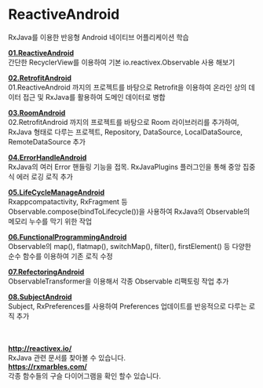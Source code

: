 # ReactiveAndroid
RxJava를 이용한 반응형 Android 네이티브 어플리케이션 학습

<a href="./01.ReactiveAndroid"><strong>01.ReactiveAndroid</strong></a>
<br>
간단한 RecyclerView를 이용하여 기본 io.reactivex.Observable 사용 해보기


<a href="./02.RetrofitAndroid"><strong>02.RetrofitAndroid</strong></a>
<br>
01.ReactiveAndroid 까지의 프로젝트를 바탕으로 Retrofit을 이용하여 온라인 상의 데이터 접근 및 RxJava를 활용하여 도메인 데이터로 병합


<a href="./03.RoomAndroid"><strong>03.RoomAndroid</strong></a>
<br>
02.RetrofitAndroid 까지의 프로젝트를 바탕으로 Room 라이브러리를 추가하여, RxJava 형태로 다루는 프로젝트, Repository, DataSource, LocalDataSource, RemoteDataSource 추가


<a href="./04.ErrorHandleAndroid"><strong>04.ErrorHandleAndroid</strong></a>
<br>
RxJava의 여러 Error 핸들링 기능을 접목. RxJavaPlugins 플러그인을 통해 중앙 집중식 에러 로깅 로직 추가 


<a href="./05.LifeCycleManageAndroid"><strong>05.LifeCycleManageAndroid</strong></a>
<br>
Rxappcompatactivity, RxFragment 등 Observable.compose(bindToLifecycle())을 사용하여 RxJava의 Observable의 메모리 누수를 막기 위한 작업


<a href="./06.FunctionalProgrammingAndroid"><strong>06.FunctionalProgrammingAndroid</strong></a>
<br>
Observable의 map(), flatmap(), switchMap(), filter(), firstElement() 등 다양한 순수 함수를 이용하여 기존 로직 수정


<a href="./07.RefectoringAndroid"><strong>07.RefectoringAndroid</strong></a>
<br>
ObservableTransformer을 이용해서 각종 Observable 리팩토링 작업 추가


<a href="./08.SubjectAndroid"><strong>08.SubjectAndroid</strong></a>
<br>
Subject, RxPreferences를 사용하여 Preferences 업데이트를 반응적으로 다루는 로직 추가

<br>
<br>
<a href="http://reactivex.io/"><strong>http://reactivex.io/</strong></a>
<br>
RxJava 관련 문서를 찾아볼 수 있습니다.
<br>
<a href="https://rxmarbles.com/"><strong>https://rxmarbles.com/</strong></a>
<br>
각종 함수들의 구슬 다이어그램을 확인 할수 있습니다.
